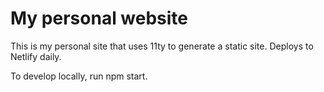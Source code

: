 # My personal website

This is my personal site that uses 11ty to generate a static site. Deploys to Netlify daily.

To develop locally, run npm start.
